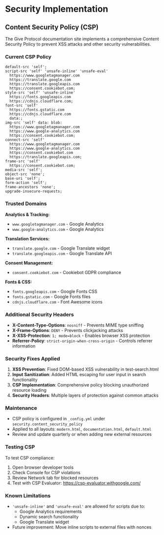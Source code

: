 # Security Implementation

## Content Security Policy (CSP)

The Give Protocol documentation site implements a comprehensive Content Security Policy to prevent XSS attacks and other security vulnerabilities.

### Current CSP Policy

```
default-src 'self';
script-src 'self' 'unsafe-inline' 'unsafe-eval'
  https://www.googletagmanager.com
  https://translate.google.com
  https://translate.googleapis.com
  https://consent.cookiebot.com;
style-src 'self' 'unsafe-inline'
  https://fonts.googleapis.com
  https://cdnjs.cloudflare.com;
font-src 'self'
  https://fonts.gstatic.com
  https://cdnjs.cloudflare.com
  data:;
img-src 'self' data: blob:
  https://www.googletagmanager.com
  https://www.google-analytics.com
  https://consent.cookiebot.com;
connect-src 'self'
  https://www.googletagmanager.com
  https://www.google-analytics.com
  https://consent.cookiebot.com
  https://translate.googleapis.com;
frame-src 'self'
  https://consent.cookiebot.com;
media-src 'self';
object-src 'none';
base-uri 'self';
form-action 'self';
frame-ancestors 'none';
upgrade-insecure-requests;
```

### Trusted Domains

**Analytics & Tracking:**
- `www.googletagmanager.com` - Google Analytics
- `www.google-analytics.com` - Google Analytics

**Translation Services:**
- `translate.google.com` - Google Translate widget
- `translate.googleapis.com` - Google Translate API

**Consent Management:**
- `consent.cookiebot.com` - Cookiebot GDPR compliance

**Fonts & CSS:**
- `fonts.googleapis.com` - Google Fonts CSS
- `fonts.gstatic.com` - Google Fonts files
- `cdnjs.cloudflare.com` - Font Awesome icons

### Additional Security Headers

- **X-Content-Type-Options**: `nosniff` - Prevents MIME type sniffing
- **X-Frame-Options**: `DENY` - Prevents clickjacking attacks
- **X-XSS-Protection**: `1; mode=block` - Enables browser XSS protection
- **Referrer-Policy**: `strict-origin-when-cross-origin` - Controls referrer information

### Security Fixes Applied

1. **XSS Prevention**: Fixed DOM-based XSS vulnerability in test-search.html
2. **Input Sanitization**: Added HTML escaping for user input in search functionality
3. **CSP Implementation**: Comprehensive policy blocking unauthorized resource loading
4. **Security Headers**: Multiple layers of protection against common attacks

### Maintenance

- CSP policy is configured in `_config.yml` under `security.content_security_policy`
- Applied to all layouts: `modern.html`, `documentation.html`, `default.html`
- Review and update quarterly or when adding new external resources

### Testing CSP

To test CSP compliance:
1. Open browser developer tools
2. Check Console for CSP violations
3. Review Network tab for blocked resources
4. Test with CSP Evaluator: https://csp-evaluator.withgoogle.com/

### Known Limitations

- `'unsafe-inline'` and `'unsafe-eval'` are allowed for scripts due to:
  - Google Analytics requirements
  - Dynamic search functionality
  - Google Translate widget
- Future improvement: Move inline scripts to external files with nonces